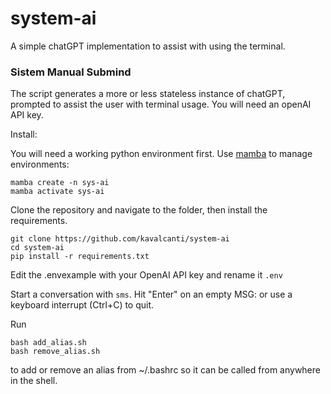 # system-ai
A simple chatGPT implementation to assist with using the terminal. 

### Sistem Manual Submind

The script generates a more or less stateless instance of chatGPT, prompted to assist the user with terminal usage.
You will need an openAI API key.


Install:

You will need a working python environment first.
Use [mamba](https://mamba.readthedocs.io/en/latest/installation.html) to manage environments:

```
mamba create -n sys-ai
mamba activate sys-ai
```

Clone the repository and navigate to the folder, then install the requirements.

```
git clone https://github.com/kavalcanti/system-ai
cd system-ai
pip install -r requirements.txt
```

Edit the .envexample with your OpenAI API key and rename it `.env`

Start a conversation with `sms`.
Hit "Enter" on an empty MSG: or use a keyboard interrupt (Ctrl+C) to quit.

Run 
```
bash add_alias.sh
bash remove_alias.sh
```

to add or remove an alias from ~/.bashrc so it can be called from anywhere in the shell.
